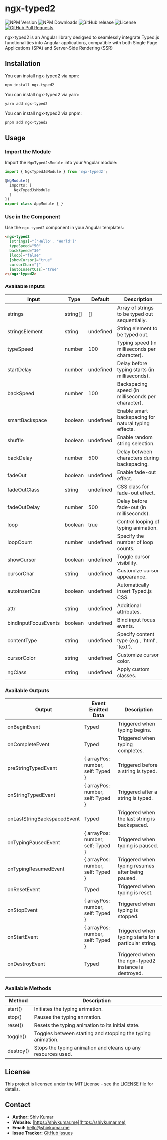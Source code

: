 # ngx-typed2

![NPM Version](https://img.shields.io/npm/v/ngx-typed2.svg?style=flat)
![NPM Downloads](https://img.shields.io/npm/dm/ngx-typed2.svg)
![GitHub release](https://img.shields.io/github/release/shiv-source/ngx-typed2)
![License](https://img.shields.io/github/license/shiv-source/ngx-typed2)
[![GitHub Pull Requests](https://img.shields.io/github/issues-pr/shiv-source/ngx-typed2)](https://github.com/shiv-source/ngx-typed2/pulls)

ngx-typed2 is an Angular library designed to seamlessly integrate Typed.js functionalities into Angular applications, compatible with both Single Page Applications (SPA) and Server-Side Rendering (SSR)

## Installation

You can install ngx-typed2 via npm:

```bash
npm install ngx-typed2
```

You can install ngx-typed2 via yarn:

```bash
yarn add ngx-typed2
```


You can install ngx-typed2 via pnpm:

```bash
pnpm add ngx-typed2
```

## Usage

### Import the Module

Import the `NgxTypedJsModule` into your Angular module:

```typescript
import { NgxTypedJsModule } from 'ngx-typed2';

@NgModule({
  imports: [
    NgxTypedJsModule
  ]
})
export class AppModule { }
```

### Use in the Component

Use the `ngx-typed2` component in your Angular templates:

```html
<ngx-typed2
  [strings]="['Hello', 'World']"
  typeSpeed="50"
  backSpeed="30"
  [loop]="false"
  [showCursor]="true"
  cursorChar="|"
  [autoInsertCss]="true"
></ngx-typed2>
```

### Available Inputs

| Input                | Type         | Default     | Description                                          |
|----------------------|--------------|-------------|------------------------------------------------------|
| strings              | string[]     | []          | Array of strings to be typed out sequentially.      |
| stringsElement       | string       | undefined   | String element to be typed out.                      |
| typeSpeed            | number       | 100         | Typing speed (in milliseconds per character).        |
| startDelay           | number       | undefined   | Delay before typing starts (in milliseconds).        |
| backSpeed            | number       | 100         | Backspacing speed (in milliseconds per character).   |
| smartBackspace       | boolean      | undefined   | Enable smart backspacing for natural typing effects. |
| shuffle              | boolean      | undefined   | Enable random string selection.                      |
| backDelay            | number       | 500         | Delay between characters during backspacing.         |
| fadeOut              | boolean      | undefined   | Enable fade-out effect.                              |
| fadeOutClass         | string       | undefined   | CSS class for fade-out effect.                       |
| fadeOutDelay         | number       | 500         | Delay before fade-out (in milliseconds).             |
| loop                 | boolean      | true        | Control looping of typing animation.                 |
| loopCount            | number       | undefined   | Specify the number of loop counts.                   |
| showCursor           | boolean      | undefined   | Toggle cursor visibility.                            |
| cursorChar           | string       | undefined   | Customize cursor appearance.                         |
| autoInsertCss        | boolean      | undefined   | Automatically insert Typed.js CSS.                   |
| attr                 | string       | undefined   | Additional attributes.                               |
| bindInputFocusEvents | boolean      | undefined   | Bind input focus events.                             |
| contentType          | string       | undefined   | Specify content type (e.g., 'html', 'text').         |
| cursorColor          | string       | undefined   | Customize cursor color.                              |
| ngClass              | string       | undefined   | Apply custom classes.                                |


### Available Outputs


| Output                  | Event Emitted Data                             | Description                                              |
|-------------------------|-------------------------------------------------|----------------------------------------------------------|
| onBeginEvent            | Typed                                           | Triggered when typing begins.                            |
| onCompleteEvent         | Typed                                           | Triggered when typing completes.                         |
| preStringTypedEvent     | { arrayPos: number, self: Typed }              | Triggered before a string is typed.                     |
| onStringTypedEvent      | { arrayPos: number, self: Typed }              | Triggered after a string is typed.                      |
| onLastStringBackspacedEvent | Typed                                       | Triggered when the last string is backspaced.           |
| onTypingPausedEvent     | { arrayPos: number, self: Typed }              | Triggered when typing is paused.                        |
| onTypingResumedEvent    | { arrayPos: number, self: Typed }              | Triggered when typing resumes after being paused.       |
| onResetEvent            | Typed                                           | Triggered when typing is reset.                         |
| onStopEvent             | { arrayPos: number, self: Typed }              | Triggered when typing is stopped.                       |
| onStartEvent            | { arrayPos: number, self: Typed }              | Triggered when typing starts for a particular string.   |
| onDestroyEvent          | Typed                                           | Triggered when the ngx-typed2 instance is destroyed.     |


### Available Methods

| Method    | Description                                       |
|-----------|---------------------------------------------------|
| start()   | Initiates the typing animation.                   |
| stop()    | Pauses the typing animation.                      |
| reset()   | Resets the typing animation to its initial state. |
| toggle()  | Toggles between starting and stopping the typing animation. |
| destroy() | Stops the typing animation and cleans up any resources used. |


## License

This project is licensed under the MIT License - see the [LICENSE](LICENSE) file for details.


## Contact

- **Author:** Shiv Kumar
- **Website:** [https://shivkumar.me](https://shivkumar.me)
- **Email:** [hello@shivkumar.me](mailto:hello@shivkumar.me)
- **Issue Tracker:** [GitHub Issues](https://github.com/shiv-source/ngx-typed2/issues)